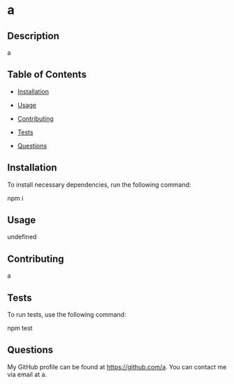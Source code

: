 # a


  ## Description

  a

  ## Table of Contents

  * [Installation](#installation)

  * [Usage](#usage)

  * [Contributing](#contributing)

  * [Tests](#tests)

  * [Questions](#questions)

  ## Installation

  To install necessary dependencies, run the following command:

  npm i

  ## Usage

  undefined

  ## Contributing

  a

  ## Tests

  To run tests, use the following command:

  npm test

  ## Questions

  My GitHub profile can be found at https://github.com/a.
  You can contact me via email at a.
